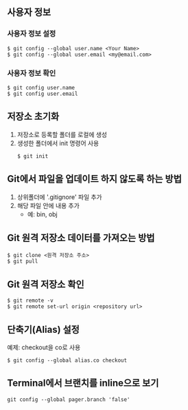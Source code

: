 ## 사용자 정보
### 사용자 정보 설정
```console
$ git config --global user.name <Your Name>
$ git config --global user.email <my@email.com>
```

### 사용자 정보 확인
```console
$ git config user.name
$ git config user.email
```
## 저장소 초기화
1. 저장소로 등록할 폴더를 로컬에 생성
2. 생성한 폴더에서 init 명령어 사용
    ```console
    $ git init
    ```
## Git에서 파일을 업데이트 하지 않도록 하는 방법
1. 상위폴더에 '.gitignore' 파일 추가
2. 해당 파일 안에 내용 추가
   - 예: bin, obj

## Git 원격 저장소 데이터를 가져오는 방법
```console
$ git clone <원격 저장소 주소>
$ git pull
```

## Git 원격 저장소 확인
```console
$ git remote -v
$ git remote set-url origin <repository url>
```

## 단축기(Alias) 설정
예제: checkout을 co로 사용
```console
$ git config --global alias.co checkout
```

## Terminal에서 브랜치를 inline으로 보기
~~~
git config --global pager.branch 'false'
~~~